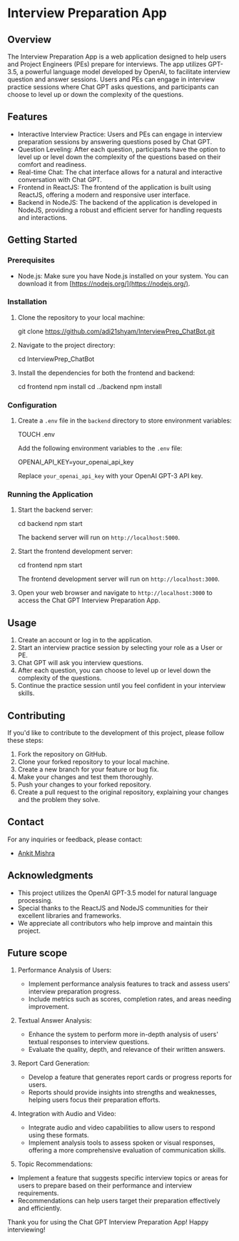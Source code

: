 #  Interview Preparation App

## Overview

The Interview Preparation App is a web application designed to help users and Project Engineers (PEs) prepare for interviews. The app utilizes GPT-3.5, a powerful language model developed by OpenAI, to facilitate interview question and answer sessions. Users and PEs can engage in interview practice sessions where Chat GPT asks questions, and participants can choose to level up or down the complexity of the questions.

## Features

- Interactive Interview Practice: Users and PEs can engage in interview preparation sessions by answering questions posed by Chat GPT.
- Question Leveling: After each question, participants have the option to level up or level down the complexity of the questions based on their comfort and readiness.
- Real-time Chat: The chat interface allows for a natural and interactive conversation with Chat GPT.
- Frontend in ReactJS: The frontend of the application is built using ReactJS, offering a modern and responsive user interface.
- Backend in NodeJS: The backend of the application is developed in NodeJS, providing a robust and efficient server for handling requests and interactions.

## Getting Started

### Prerequisites

- Node.js: Make sure you have Node.js installed on your system. You can download it from [https://nodejs.org/](https://nodejs.org/).

### Installation

1. Clone the repository to your local machine:

   
   git clone https://github.com/adi21shyam/InterviewPrep_ChatBot.git
   

2. Navigate to the project directory:

   
   cd InterviewPrep_ChatBot
   

3. Install the dependencies for both the frontend and backend:

   
   cd frontend
   npm install
   cd ../backend
   npm install
   

### Configuration

1. Create a `.env` file in the `backend` directory to store environment variables:

   
   TOUCH .env
   

   Add the following environment variables to the `.env` file:

   
   OPENAI_API_KEY=your_openai_api_key
   

   Replace `your_openai_api_key` with your OpenAI GPT-3 API key.

### Running the Application

1. Start the backend server:

   
   cd backend
   npm start
   

   The backend server will run on `http://localhost:5000`.

2. Start the frontend development server:

   
   cd frontend
   npm start
   

   The frontend development server will run on `http://localhost:3000`.

3. Open your web browser and navigate to `http://localhost:3000` to access the Chat GPT Interview Preparation App.

## Usage

1. Create an account or log in to the application.
2. Start an interview practice session by selecting your role as a User or PE.
3. Chat GPT will ask you interview questions.
4. After each question, you can choose to level up or level down the complexity of the questions.
5. Continue the practice session until you feel confident in your interview skills.

## Contributing

If you'd like to contribute to the development of this project, please follow these steps:

1. Fork the repository on GitHub.
2. Clone your forked repository to your local machine.
3. Create a new branch for your feature or bug fix.
4. Make your changes and test them thoroughly.
5. Push your changes to your forked repository.
6. Create a pull request to the original repository, explaining your changes and the problem they solve.

## Contact

For any inquiries or feedback, please contact:

- [Ankit Mishra](ankitmishra28799@gmail.com)

## Acknowledgments

- This project utilizes the OpenAI GPT-3.5 model for natural language processing.
- Special thanks to the ReactJS and NodeJS communities for their excellent libraries and frameworks.
- We appreciate all contributors who help improve and maintain this project.


## Future scope


1. Performance Analysis of Users:
   - Implement performance analysis features to track and assess users' interview preparation progress.
   - Include metrics such as scores, completion rates, and areas needing improvement.
    
2. Textual Answer Analysis:
   - Enhance the system to perform more in-depth analysis of users' textual responses to interview questions.
   - Evaluate the quality, depth, and relevance of their written answers.
     
3. Report Card Generation:
   - Develop a feature that generates report cards or progress reports for users.
   - Reports should provide insights into strengths and weaknesses, helping users focus their preparation efforts.
     
4. Integration with Audio and Video:
   - Integrate audio and video capabilities to allow users to respond using these formats.
   - Implement analysis tools to assess spoken or visual responses, offering a more comprehensive evaluation of communication skills.

  5. Topic Recommendations:
   - Implement a feature that suggests specific interview topics or areas for users to prepare based on their performance and interview requirements.
   - Recommendations can help users target their preparation effectively and efficiently.


Thank you for using the Chat GPT Interview Preparation App! Happy interviewing!
